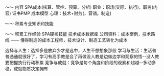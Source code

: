 ～～ 内容
SPA成本(核算、管控、预算、分析)
职业：职场(交际、执行)，职务(内容)
证书PMP
成本模型
心理：技术+财务(，营销，制造)



～～ 积累专业知识和技能



～～ 积累工作经验
SPA硬核技能
技术成本数据库
公司资料：成本案例，技术路线 —— 懂得制造的成本工程师，技术设计、制造工艺转化为成本





选择与人生：选择多是放弃少才是选中，人生不想想象那般
学习与生活：生活普普通通就很好了，学习有高手教是会了再做没人教是边做边学和观察的悟--没人教要把握执行行动积累
竞争与成就：竞争是每个角度和阶段的观察和超越--多动多稳，成就物质决定拥有